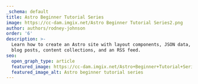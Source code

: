 ```yaml
---
_schema: default
title: Astro Beginner Tutorial Series
image: https://cc-dam.imgix.net/Astro Beginner Tutorial Series2.png
author: authors/rodney-johnson
order: '6'
description: >-
  Learn how to create an Astro site with layout components, JSON data, Markdown
  blog posts, content collections, and an RSS feed.
seo:
  open_graph_type: article
  featured_image: https://cc-dam.imgix.net/Astro+Beginner+Tutorial+Series2.png
  featured_image_alt: Astro beginner tutorial series
---
```


